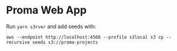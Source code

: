 # Proma Web App

Run `yarn s3rver` and add seeds with:

```
aws --endpoint http://localhost:4568 --profile s3local s3 cp --recursive seeds s3://proma-projects
```